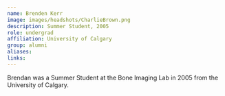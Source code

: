 ```yaml
---
name: Brenden Kerr
image: images/headshots/CharlieBrown.png
description: Summer Student, 2005
role: undergrad
affiliation: University of Calgary
group: alumni
aliases: 
links:
---
```


Brendan was a Summer Student at the Bone Imaging Lab in 2005 from the University of Calgary.
